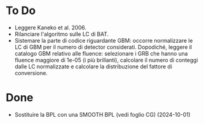 # To Do
- Leggere Kaneko et al. 2006.
- Rilanciare l'algoritmo sulle LC di BAT.
- Sistemare la parte di codice riguardante GBM: occorre normalizzare le LC di GBM per il numero di detector considerati. Dopodiché, leggere il catalogo GBM relativo alle fluence: selezionare i GRB che hanno una fluence maggiore di 1e-05 (i più brillanti), calcolare il numero di conteggi dalle LC normalizzate e calcolare la distribuzione del fattore di conversione.

# Done
- Sostituire la BPL con una SMOOTH BPL (vedi foglio CG) (2024-10-01)
